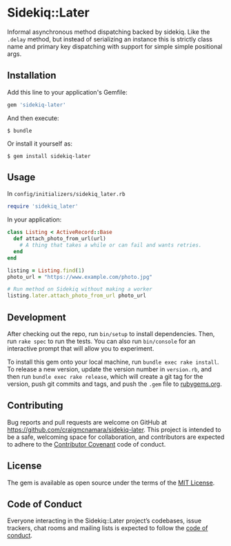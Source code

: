 # Sidekiq::Later

Informal asynchronous method dispatching backed by sidekiq. Like the `.delay` method, but instead of serializing an instance this is strictly class name and primary key dispatching with support for simple simple positional args.

## Installation

Add this line to your application's Gemfile:

```ruby
gem 'sidekiq-later'
```

And then execute:

    $ bundle

Or install it yourself as:

    $ gem install sidekiq-later

## Usage

In `config/initializers/sidekiq_later.rb`

```ruby
require 'sidekiq_later'
```

In your application:

```ruby
class Listing < ActiveRecord::Base
  def attach_photo_from_url(url)
    # A thing that takes a while or can fail and wants retries.
  end
end

listing = Listing.find(1)
photo_url = "https://www.example.com/photo.jpg"

# Run method on Sidekiq without making a worker
listing.later.attach_photo_from_url photo_url
```

## Development

After checking out the repo, run `bin/setup` to install dependencies. Then, run `rake spec` to run the tests. You can also run `bin/console` for an interactive prompt that will allow you to experiment.

To install this gem onto your local machine, run `bundle exec rake install`. To release a new version, update the version number in `version.rb`, and then run `bundle exec rake release`, which will create a git tag for the version, push git commits and tags, and push the `.gem` file to [rubygems.org](https://rubygems.org).

## Contributing

Bug reports and pull requests are welcome on GitHub at https://github.com/craigmcnamara/sidekiq-later. This project is intended to be a safe, welcoming space for collaboration, and contributors are expected to adhere to the [Contributor Covenant](http://contributor-covenant.org) code of conduct.

## License

The gem is available as open source under the terms of the [MIT License](https://opensource.org/licenses/MIT).

## Code of Conduct

Everyone interacting in the Sidekiq::Later project’s codebases, issue trackers, chat rooms and mailing lists is expected to follow the [code of conduct](https://github.com/craigmcnamara/sidekiq-later/blob/master/CODE_OF_CONDUCT.md).
